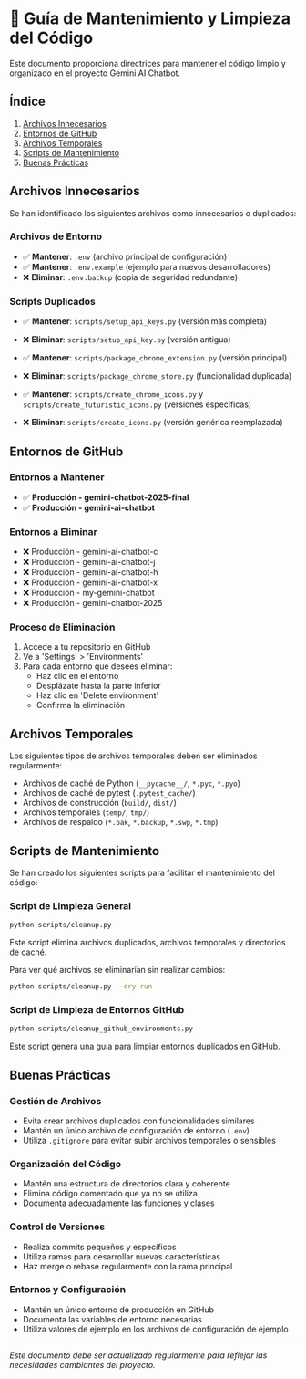# 🧹 Guía de Mantenimiento y Limpieza del Código

Este documento proporciona directrices para mantener el código limpio y organizado en el proyecto Gemini AI Chatbot.

## Índice

1. [Archivos Innecesarios](#archivos-innecesarios)
2. [Entornos de GitHub](#entornos-de-github)
3. [Archivos Temporales](#archivos-temporales)
4. [Scripts de Mantenimiento](#scripts-de-mantenimiento)
5. [Buenas Prácticas](#buenas-prácticas)

## Archivos Innecesarios

Se han identificado los siguientes archivos como innecesarios o duplicados:

### Archivos de Entorno

- ✅ **Mantener**: `.env` (archivo principal de configuración)
- ✅ **Mantener**: `.env.example` (ejemplo para nuevos desarrolladores)
- ❌ **Eliminar**: `.env.backup` (copia de seguridad redundante)

### Scripts Duplicados

- ✅ **Mantener**: `scripts/setup_api_keys.py` (versión más completa)
- ❌ **Eliminar**: `scripts/setup_api_key.py` (versión antigua)

- ✅ **Mantener**: `scripts/package_chrome_extension.py` (versión principal)
- ❌ **Eliminar**: `scripts/package_chrome_store.py` (funcionalidad duplicada)

- ✅ **Mantener**: `scripts/create_chrome_icons.py` y `scripts/create_futuristic_icons.py` (versiones específicas)
- ❌ **Eliminar**: `scripts/create_icons.py` (versión genérica reemplazada)

## Entornos de GitHub

### Entornos a Mantener

- ✅ **Producción - gemini-chatbot-2025-final**
- ✅ **Producción - gemini-ai-chatbot**

### Entornos a Eliminar

- ❌ Producción - gemini-ai-chatbot-c
- ❌ Producción - gemini-ai-chatbot-j
- ❌ Producción - gemini-ai-chatbot-h
- ❌ Producción - gemini-ai-chatbot-x
- ❌ Producción - my-gemini-chatbot
- ❌ Producción - gemini-chatbot-2025

### Proceso de Eliminación

1. Accede a tu repositorio en GitHub
2. Ve a 'Settings' > 'Environments'
3. Para cada entorno que desees eliminar:
   - Haz clic en el entorno
   - Desplázate hasta la parte inferior
   - Haz clic en 'Delete environment'
   - Confirma la eliminación

## Archivos Temporales

Los siguientes tipos de archivos temporales deben ser eliminados regularmente:

- Archivos de caché de Python (`__pycache__/`, `*.pyc`, `*.pyo`)
- Archivos de caché de pytest (`.pytest_cache/`)
- Archivos de construcción (`build/`, `dist/`)
- Archivos temporales (`temp/`, `tmp/`)
- Archivos de respaldo (`*.bak`, `*.backup`, `*.swp`, `*.tmp`)

## Scripts de Mantenimiento

Se han creado los siguientes scripts para facilitar el mantenimiento del código:

### Script de Limpieza General

```bash
python scripts/cleanup.py
```

Este script elimina archivos duplicados, archivos temporales y directorios de caché.

Para ver qué archivos se eliminarían sin realizar cambios:

```bash
python scripts/cleanup.py --dry-run
```

### Script de Limpieza de Entornos GitHub

```bash
python scripts/cleanup_github_environments.py
```

Este script genera una guía para limpiar entornos duplicados en GitHub.

## Buenas Prácticas

### Gestión de Archivos

- Evita crear archivos duplicados con funcionalidades similares
- Mantén un único archivo de configuración de entorno (`.env`)
- Utiliza `.gitignore` para evitar subir archivos temporales o sensibles

### Organización del Código

- Mantén una estructura de directorios clara y coherente
- Elimina código comentado que ya no se utiliza
- Documenta adecuadamente las funciones y clases

### Control de Versiones

- Realiza commits pequeños y específicos
- Utiliza ramas para desarrollar nuevas características
- Haz merge o rebase regularmente con la rama principal

### Entornos y Configuración

- Mantén un único entorno de producción en GitHub
- Documenta las variables de entorno necesarias
- Utiliza valores de ejemplo en los archivos de configuración de ejemplo

---

*Este documento debe ser actualizado regularmente para reflejar las necesidades cambiantes del proyecto.*